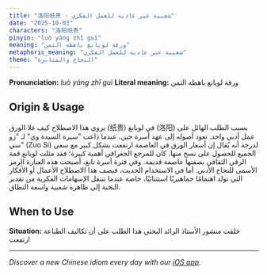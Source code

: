 ```yaml
---
title: "洛阳纸贵 - شعبية غير عادية للعمل الفكري"
date: "2025-10-03"
characters: "洛阳纸贵"
pinyin: "luò yáng zhǐ guì"
meaning: "ورقة لويانغ باهظة الثمن"
metaphoric_meaning: "شعبية غير عادية للعمل الفكري"
theme: "النجاح والمثابرة"
---
```


**Pronunciation:** *luò yáng zhǐ guì*
**Literal meaning:** ورقة لويانغ باهظة الثمن

## Origin & Usage

يروي هذا الاصطلاح كيف غلا الورق (纸贵) في لويانغ (洛阳) بسبب الطلب الهائل على عمل أدبي واحد. تعود أصوله إلى عهد أسرة جين، عندما ذاعت "سيرة السيدة وي" لـ "زو سي" (Zuo Si) لدرجة أنه يُقال إن أسعار الورق في العاصمة ارتفعت بشكل كبير مع سعي الجميع للحصول على نسخ منها. كان للمرجع الجغرافي أهمية كبيرة؛ فقد مثلت لويانغ قمة الرقي الثقافي بصفتها عاصمة قديمة. وفي فترة أسرة تانغ، أصبحت هذه العبارة الرمز الأسمى للنجاح الأدبي. أما في الاستخدام الحديث، فيصف هذا الاصطلاح الأعمال أو الأفكار التي تولد اهتمامًا جماهيريًا استثنائيًا، خاصة عندما تنتقل الإسهامات الفكرية من تقدير النخبة إلى ظاهرة شعبية واسعة النطاق.

## When to Use

**Situation:** خلقت منشور الأستاذ الرائد البحثي هذا الطلب على أن تكاليف الطباعة ارتفعت

---

*Discover a new Chinese idiom every day with our [iOS app](https://apps.apple.com/us/app/daily-chinese-idioms/id6740611324).*
